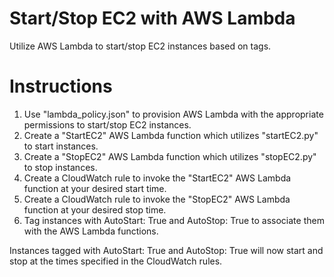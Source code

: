 # Start/Stop EC2 with AWS Lambda

Utilize AWS Lambda to start/stop EC2 instances based on tags.

# Instructions

1. Use "lambda_policy.json" to provision AWS Lambda with the appropriate permissions to start/stop EC2 instances.
2. Create a "StartEC2" AWS Lambda function which utilizes "startEC2.py" to start instances.
3. Create a "StopEC2" AWS Lambda function which utilizes "stopEC2.py" to stop instances.
4. Create a CloudWatch rule to invoke the "StartEC2" AWS Lambda function at your desired start time.
5. Create a CloudWatch rule to invoke the "StopEC2" AWS Lambda function at your desired stop time.
6. Tag instances with AutoStart: True and AutoStop: True to associate them with the AWS Lambda functions.

Instances tagged with AutoStart: True and AutoStop: True will now start and stop at the times specified in the CloudWatch rules.
